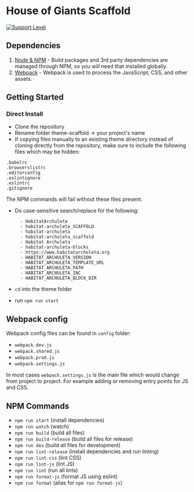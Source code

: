 # House of Giants Scaffold

[![Support Level](https://img.shields.io/badge/support-active-green.svg)](#support-level)

## Dependencies

1. [Node & NPM](https://www.npmjs.com/get-npm) - Build packages and 3rd party dependencies are managed through NPM, so you will need that installed globally.
2. [Webpack](https://webpack.js.org/) - Webpack is used to process the JavaScript, CSS, and other assets.

## Getting Started

### Direct Install

- Clone the repository
- Rename folder theme-scaffold -> your project's name
- If copying files manually to an existing theme directory instead of cloning directly from the repository, make sure to include the following files which may be hidden:

```
.babelrc
.browserslistrc
.editorconfig
.eslintignore
.eslintrc
.gitignore
```

The NPM commands will fail without these files present.

- Do case-sensitive search/replace for the following:

        - HabitatArchuleta
        - habitat-archuleta_SCAFFOLD
        - habitat-archuleta
        - habitat-archuleta_scaffold
        - Habitat Archuleta
        - habitat-archuleta-blocks
        - https://www.habitatarchuleta.org
        - HABITAT_ARCHULETA_VERSION
        - HABITAT_ARCHULETA_TEMPLATE_URL
        - HABITAT_ARCHULETA_PATH
        - HABITAT_ARCHULETA_INC
        - HABITAT_ARCHULETA_BLOCK_DIR

- `cd` into the theme folder
- run `npm run start`

## Webpack config

Webpack config files can be found in `config` folder:

- `webpack.dev.js`
- `webpack.shared.js`
- `webpack.prod.js`
- `webpack.settings.js`

In most cases `webpack.settings.js` is the main file which would change from project to project. For example adding or removing entry points for JS and CSS.

## NPM Commands

- `npm run start` (install dependencies)
- `npm run watch` (watch)
- `npm run build` (build all files)
- `npm run build-release` (build all files for release)
- `npm run dev` (build all files for development)
- `npm run lint-release` (install dependencies and run linting)
- `npm run lint-css` (lint CSS)
- `npm run lint-js` (lint JS)
- `npm run lint` (run all lints)
- `npm run format-js` (format JS using eslint)
- `npm run format` (alias for `npm run format-js`)
